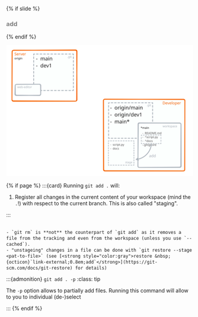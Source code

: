 {% if slide %}
### <i class="fab fa-git"></i> <strong style="color:gray">add</strong>
{% endif %}

![add view](figures/add_view.svg)

{% if page %}
:::{card} Running `git add .` will:

1. Register all changes in the current content of your workspace (mind the `.`!) with respect to the current branch. This is also called "staging".

:::

```{note}

- `git rm` is **not** the counterpart of `git add` as it removes a file from the tracking and even from the workspace (unless you use `--cached`).
- "unstageing" changes in a file can be done with `git restore --stage <pat-to-file>` (see [<strong style="color:gray">restore &nbsp;{octicon}`link-external;0.8em;add`</strong>](https://git-scm.com/docs/git-restore) for details)

```

:::{admonition} `git add . -p`
:class: tip

The `-p` option allows to partially add files.
Running this command will allow to you to individual (de-)select

:::
{% endif %}
